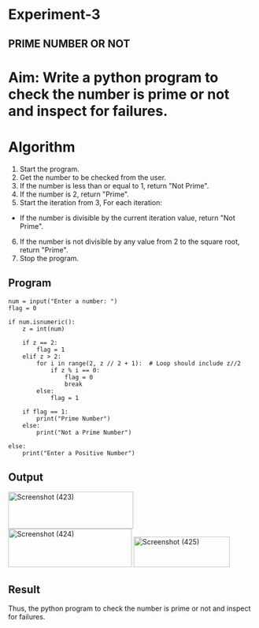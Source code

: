 # Experiment-3
## PRIME NUMBER OR NOT

# Aim: Write a python program to check the number is prime or not and inspect for failures. 

# Algorithm
1. Start the program.
2. Get the number to be checked from the user.
3. If the number is less than or equal to 1, return "Not Prime".
4. If the number is 2, return "Prime".
5. Start the iteration from 3, For each iteration:
 - If the number is divisible by the current iteration value, return "Not Prime".
6. If the number is not divisible by any value from 2 to the square root, return "Prime".
7. Stop the program. 

## Program

```
num = input("Enter a number: ")  
flag = 0  

if num.isnumeric():  
    z = int(num)  

    if z == 2:  
        flag = 1  
    elif z > 2:  
        for i in range(2, z // 2 + 1):  # Loop should include z//2
            if z % i == 0:  
                flag = 0  
                break  
        else:  
            flag = 1  

    if flag == 1:  
        print("Prime Number")  
    else:  
        print("Not a Prime Number")  

else:  
    print("Enter a Positive Number")

```
## Output


<img width="254" height="75" alt="Screenshot (423)" src="https://github.com/user-attachments/assets/6174939d-640a-4180-86bc-b02feb11220d" />    


<img width="251" height="78" alt="Screenshot (424)" src="https://github.com/user-attachments/assets/1072c65a-da9c-401c-80f0-da8f1d92fecd" />


<img width="195" height="62" alt="Screenshot (425)" src="https://github.com/user-attachments/assets/14b5c2f1-adc5-4cbe-be10-b9c6c31fd157" />





## Result

Thus, the python program to check the number is prime or not and inspect for failures.
